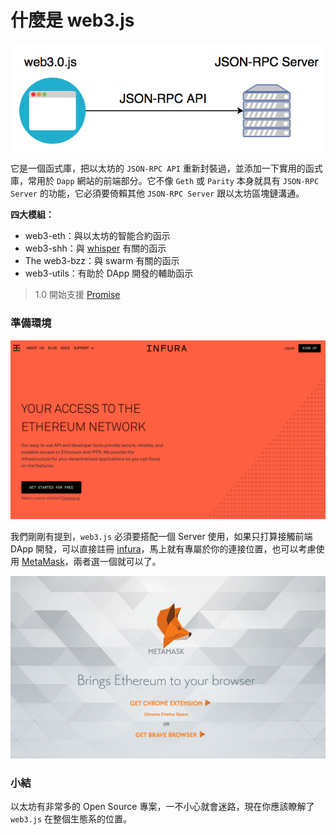 # 什麼是 web3.js

![](assets/02_web3.js_with_server.png)

它是一個函式庫，把以太坊的 `JSON-RPC API` 重新封裝過，並添加一下實用的函式庫，常用於 `Dapp` 網站的前端部分。它不像 `Geth` 或 `Parity` 本身就具有 `JSON-RPC Server` 的功能，它必須要倚賴其他 `JSON-RPC Server` 跟以太坊區塊鏈溝通。

**四大模組：**

* web3-eth：與以太坊的智能合約函示
* web3-shh：與 [whisper](https://github.com/ethereum/wiki/wiki/Whisper-Overview) 有關的函示
* The web3-bzz：與 swarm 有關的函示
* web3-utils：有助於 DApp 開發的輔助函示

> 1.0 開始支援 [Promise](https://developer.mozilla.org/zh-TW/docs/Web/JavaScript/Reference/Global_Objects/Promise)

### 準備環境

![](assets/03_infura.png)

我們剛剛有提到，`web3.js` 必須要搭配一個 Server 使用，如果只打算接觸前端 DApp 開發，可以直接註冊 [infura](<https://infura.io/>)，馬上就有專屬於你的連接位置，也可以考慮使用 [MetaMask](https://metamask.io/)，兩者選一個就可以了。

![](assets/02_metamask.png)

### 小結

以太坊有非常多的 Open Source 專案，一不小心就會迷路，現在你應該瞭解了 `web3.js` 在整個生態系的位置。
